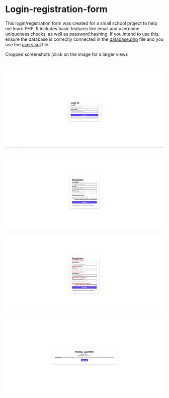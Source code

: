 # Login-registration-form 
This login/registration form was created for a small school project to help me learn PHP. It includes basic features like email and username uniqueness checks, as well as password hashing. If you intend to use this, ensure the database is correctly connected in the [database.php](https://github.com/Lunthn/Login-registration-form/blob/main/database.php) file and you use the [users.sql](https://github.com/Lunthn/Login-registration-form/blob/main/users.sql) file.

Cropped screenshots (click on the image for a larger view):

<br>
<br>
<img src="screenshots/screenshot1.png">
<br>
<br>
<img src="screenshots/screenshot2.png">
<br>
<br>
<img src="screenshots/screenshot3.png">
<br>
<br>
<img src="screenshots/screenshot4.png">
<br>
<br>

